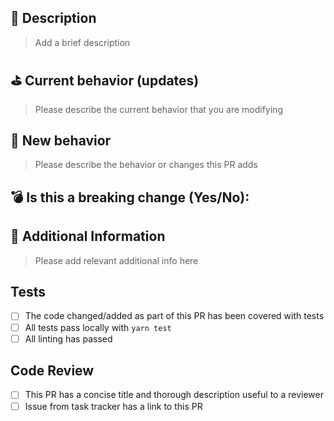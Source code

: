 <!---
Thanks for creating a Pull Request 💖!
Please read the following before submitting:
- PRs that adds new external dependencies might take a while to review.
- Keep your PR as small as possible.
- Limit your PR to one type (docs, feature, refactoring, ci, or bugfix)
-->

## 📝 Description

> Add a brief description

## ⛳️ Current behavior (updates)

> Please describe the current behavior that you are modifying

## 🚀 New behavior

> Please describe the behavior or changes this PR adds

## 💣 Is this a breaking change (Yes/No):

<!-- If Yes, please describe the impact and migration path for existing LetterCMS users. -->

## 📝 Additional Information

> Please add relevant additional info here

## Tests

- [ ] The code changed/added as part of this PR has been covered with tests
- [ ] All tests pass locally with `yarn test`
- [ ] All linting has passed

## Code Review

- [ ] This PR has a concise title and thorough description useful to a reviewer
- [ ] Issue from task tracker has a link to this PR

